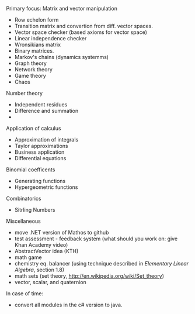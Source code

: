 Primary focus:
Matrix and vector manipulation
* Row echelon form
* Transition matrix and convertion from diff. vector spaces.
* Vector space checker (based axioms for vector space)
* Linear independence checker
* Wronsikians matrix
* Binary matrices.
* Markov's chains (dynamics systemms)
* Graph theory
* Network theory
* Game theory
* Chaos

Number theory
* Independent residues
* Difference and summation
* 
Application of calculus
* Approximation of integrals
* Taylor approximations
* Business application
* Differential equations

Binomial coefficents
* Generating functions
* Hypergeometric functions

Combinatorics
* Sitrling Numbers

Miscellaneous
* move .NET version of Mathos to github
* test assessment - feedback system (what should you work on: give Khan Academy video)
* AbstractVector idea (KTH)
* math game
* chemistry eq. balancer (using technique described in *Elementary Linear Algebra*, section 1.8)
* math sets (set theory, http://en.wikipedia.org/wiki/Set_theory)
* vector, scalar, and quaternion
 
In case of time:
* convert all modules in the c# version to java.
